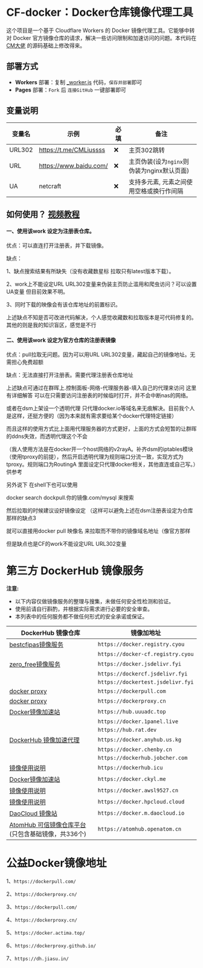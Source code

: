 # CF-docker：Docker仓库镜像代理工具

这个项目是一个基于 Cloudflare Workers 的 Docker 镜像代理工具。它能够中转对 Docker 官方镜像仓库的请求，解决一些访问限制和加速访问的问题。本代码在[CM大佬](https://github.com/cmliu/CF-Workers-docker.io/blob/main/_worker.js) 的源码基础上修改得来。

## 部署方式

- **Workers** 部署：复制 [_worker.js](https://raw.githubusercontent.com/gxnas/CF_docker/refs/heads/main/_worker.js) 代码，`保存并部署`即可
- **Pages** 部署：`Fork` 后 `连接GitHub` 一键部署即可


## 变量说明
| 变量名 | 示例 | 必填 | 备注 | 
|--|--|--|--|
| URL302 | https://t.me/CMLiussss |❌| 主页302跳转 |
| URL | https://www.baidu.com/ |❌| 主页伪装(设为`nginx`则伪装为nginx默认页面) |
| UA | netcraft |❌| 支持多元素, 元素之间使用空格或换行作间隔 |


## 如何使用？ [视频教程](https://www.youtube.com/watch?v=l2jwq9CagNQ)

#### 一、使用该work 设定为注册表仓库。

优点：可以直连打开注册表，并下载镜像。

缺点：

1、缺点搜索结果有所缺失（没有收藏数星标 拉取只有latest版本下载）。

2、work上不能设定URL URL302变量来伪装主页防止滥用和爬虫访问？可以设置UA变量 但目前效果不明。

3、同时下载的映像会有该仓库地址的前置标识。

上述缺点不知是否可改进代码解决，个人感觉收藏数和拉取版本是可代码修复的。其他的则是我的知识盲区，感觉是不行

#### 二、使用该work 设定为官方仓库的注册表镜像

优点：pull拉取无问题。因为可以用URL URL302变量，藏起自己的镜像地址。无需担心免费超额

缺点：无法直接打开注册表。需要代理注册表仓库地址

上述缺点可通过在群晖上.控制面板-网络-代理服务器-填入自己的代理来访问 这里有详细解答 可以在只需要访问注册表的时候临时打开，并不会中断nas的网络。

或者在dsm上架设一个透明代理 只代理docker.io等域名来无痕解决。目前我个人是这样，还挺方便的（因为本来就有需求要给某个docker代理特定链接）

而且这样的使用方式比上面用代理服务器的方式更好，上面的方式会短暂的让群晖的ddns失效，而透明代理这个不会

（我人使用方法是在docker开一个host网络的v2rayA。补齐dsm的iptables模块（使用tproxy的前提），然后开启透明代理为规则端口分流一致，实现方式为tproxy。规则端口为RoutingA 里面设定只代理docker相关，其他直连或自己写。）供参考

 另外说下 在shell下也可以使用
 
 docker search dockpull.你的镜像.com/mysql 来搜索
 
 然后拉取的时候建议设好镜像设定 （这样可以避免上述在dsm注册表设定为仓库那样的缺点3
 
 就可以直接用docker pull 映像名 来拉取而不带你的镜像域名地址（像官方那样
 
 但是缺点也是CF的work不能设定URL URL302变量




# 第三方 DockerHub 镜像服务

**注意:**
- 以下内容仅做镜像服务的整理与搜集，未做任何安全性检测和验证。
- 使用前请自行斟酌，并根据实际需求进行必要的安全审查。
- 本列表中的任何服务都不做任何形式的安全承诺或保证。

| DockerHub 镜像仓库 | 镜像加地址 |
| ------------------ | ----------- |
| [bestcfipas镜像服务](https://t.me/bestcfipas/1900) | `https://docker.registry.cyou` |
|  | `https://docker-cf.registry.cyou` |
| [zero_free镜像服务](https://t.me/zero_free/80) | `https://docker.jsdelivr.fyi` |
|  | `https://dockercf.jsdelivr.fyi` |
|  | `https://dockertest.jsdelivr.fyi` |
| [docker proxy](https://dockerpull.com/) | `https://dockerpull.com` |
| [docker proxy](https://dockerproxy.cn/) | `https://dockerproxy.cn` |
| [Docker镜像加速站](https://hub.uuuadc.top/) | `https://hub.uuuadc.top` |
|  | `https://docker.1panel.live` |
|  | `https://hub.rat.dev` |
| [DockerHub 镜像加速代理](https://docker.anyhub.us.kg/) | `https://docker.anyhub.us.kg` |
|  | `https://docker.chenby.cn` |
|  | `https://dockerhub.jobcher.com` |
| [镜像使用说明](https://dockerhub.icu/) | `https://dockerhub.icu` |
| [Docker镜像加速站](https://docker.ckyl.me/) | `https://docker.ckyl.me` |
| [镜像使用说明](https://docker.awsl9527.cn/) | `https://docker.awsl9527.cn` |
| [镜像使用说明](https://docker.hpcloud.cloud/) | `https://docker.hpcloud.cloud` |
| [DaoCloud 镜像站](https://github.com/DaoCloud/public-image-mirror) | `https://docker.m.daocloud.io` |
| [AtomHub 可信镜像仓库平台](https://atomhub.openatom.cn/) (只包含基础镜像，共336个) | `https://atomhub.openatom.cn` |



# 公益Docker镜像地址
1、`https://dockerpull.com/`

2、`https://dockerproxy.cn/`

3、`https://dockerpull.com/`

4、`https://dockerproxy.cn/`

5、`https://docker.actima.top/`

6、`https://dockerproxy.github.io/`

7、`https://dh.jiasu.in/`
